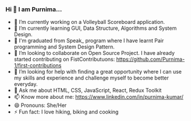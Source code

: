 ### Hi 👋 I am Purnima...

- 🔭 I’m currently working on a Volleyball Scoreboard application.
- 🌱 I’m currently learning GUI, Data Structure, Algorithms and System Design.
- 🌱 I'm graduated from Speak_ program where I have learnt Pair programming and System Design Pattern.
- 👯 I’m looking to collaborate on Open Source Project. I have already started contributing on FistContributuons: https://github.com/Purnima-1/first-contributions
- 🤔 I’m looking for help with finding a great opportunity where I can use my skills and experience and challenge myself to become better everyday.
- 💬 Ask me about HTML, CSS, JavaScript, React, Redux Toolkit
- 📫 Know more about me: https://www.linkedin.com/in/purnima-kumar/
- 😄 Pronouns: She/Her
- ⚡ Fun fact: I love hiking, biking and cooking

